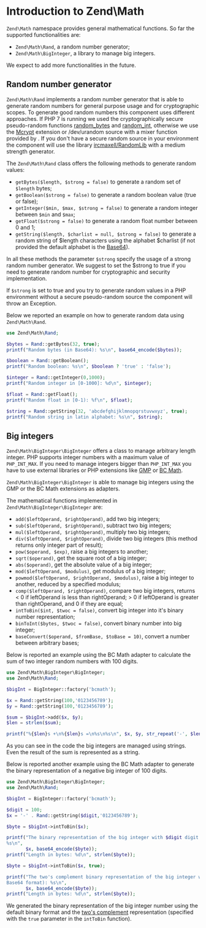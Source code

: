 # Introduction to Zend\\Math

`Zend\Math` namespace provides general mathematical functions. So far the supported functionalities
are:

* `Zend\Math\Rand`, a random number generator;
* `Zend\Math\BigInteger`, a library to manage big integers.

We expect to add more functionalities in the future.

## Random number generator

`Zend\Math\Rand` implements a random number generator that is able to generate random numbers for
general purpose usage and for cryptographic scopes. To generate good random numbers this component
uses different approaches. If PHP 7 is running we used the cryptographically secure pseudo-random
functions [random_bytes](http://php.net/manual/en/function.random-bytes.php) and
[random_int](http://php.net/manual/en/function.random-int.php), otherwise we use the
[Mcrypt](http://it.php.net/manual/en/book.mcrypt.php) extension or /dev/urandom source with a mixer
function provided by . If you don't have a secure random source in your environment the component
will use the library [ircmaxell/RandomLib](https://github.com/ircmaxell/RandomLib) with a
medium strength generator.

The `Zend\Math\Rand` class offers the following methods to generate random values:

* `getBytes($length, $strong = false)` to generate a random set of `$length` bytes;
* `getBoolean($strong = false)` to generate a random boolean value (true or false);
* `getInteger($min, $max, $strong = false)` to generate a random integer between `$min` and `$max`;
* `getFloat($strong = false)` to generate a random float number between 0 and 1;
* `getString($length, $charlist = null, $strong = false)` to generate a random string of $length
characters using the alphabet $charlist (if not provided the default alphabet is the
[Base64](http://en.wikipedia.org/wiki/Base64)).

In all these methods the parameter `$strong` specify the usage of a strong random number generator.
We suggest to set the $strong to true if you need to generate random number for cryptographic and
security implementation.

If `$strong` is set to true and you try to generate random values in a PHP environment without a
secure pseudo-random source the component will throw an Exception.

Below we reported an example on how to generate random data using `Zend\Math\Rand`.

```php
use Zend\Math\Rand;

$bytes = Rand::getBytes(32, true);
printf("Random bytes (in Base64): %s\n", base64_encode($bytes));

$boolean = Rand::getBoolean();
printf("Random boolean: %s\n", $boolean ? 'true' : 'false');

$integer = Rand::getInteger(0,1000);
printf("Random integer in [0-1000]: %d\n", $integer);

$float = Rand::getFloat();
printf("Random float in [0-1): %f\n", $float);

$string = Rand::getString(32, 'abcdefghijklmnopqrstuvwxyz', true);
printf("Random string in latin alphabet: %s\n", $string);
```

## Big integers

`Zend\Math\BigInteger\BigInteger` offers a class to manage arbitrary length integer. PHP supports
integer numbers with a maximum value of `PHP_INT_MAX`. If you need to manage integers bigger than
`PHP_INT_MAX` you have to use external libraries or PHP extensions like
[GMP](http://www.php.net/manual/en/book.gmp.php) or [BC
Math](http://www.php.net/manual/en/book.bc.php).

`Zend\Math\BigInteger\BigInteger` is able to manage big integers using the GMP or the BC Math
extensions as adapters.

The mathematical functions implemented in `Zend\Math\BigInteger\BigInteger` are:

* `add($leftOperand, $rightOperand)`, add two big integers;
* `sub($leftOperand, $rightOperand)`, subtract two big integers;
* `mul($leftOperand, $rightOperand)`, multiply two big integers;
* `div($leftOperand, $rightOperand)`, divide two big integers (this method returns only integer part
of result);
* `pow($operand, $exp)`, raise a big integers to another;
* `sqrt($operand)`, get the square root of a big integer;
* `abs($operand)`, get the absolute value of a big integer;
* `mod($leftOperand, $modulus)`, get modulus of a big integer;
* `powmod($leftOperand, $rightOperand, $modulus)`, raise a big integer to another, reduced by a
specified modulus;
* `comp($leftOperand, $rightOperand)`, compare two big integers, returns &lt; 0 if leftOperand is
less than rightOperand; &gt; 0 if leftOperand is greater than rightOperand, and 0 if they are equal;
* `intToBin($int, $twoc = false)`, convert big integer into it's binary number representation;
* `binToInt($bytes, $twoc = false)`, convert binary number into big integer;
* `baseConvert($operand, $fromBase, $toBase = 10)`, convert a number between arbitrary bases;

Below is reported an example using the BC Math adapter to calculate the sum of two integer random
numbers with 100 digits.

```php
use Zend\Math\BigInteger\BigInteger;
use Zend\Math\Rand;

$bigInt = BigInteger::factory('bcmath');

$x = Rand::getString(100,'0123456789');
$y = Rand::getString(100,'0123456789');

$sum = $bigInt->add($x, $y);
$len = strlen($sum);

printf("%{$len}s +\n%{$len}s =\n%s\n%s\n", $x, $y, str_repeat('-', $len), $sum);
```

As you can see in the code the big integers are managed using strings. Even the result of the sum is
represented as a string.

Below is reported another example using the BC Math adapter to generate the binary representation of
a negative big integer of 100 digits.

```php
use Zend\Math\BigInteger\BigInteger;
use Zend\Math\Rand;

$bigInt = BigInteger::factory('bcmath');

$digit = 100;
$x = '-' . Rand::getString($digit,'0123456789');

$byte = $bigInt->intToBin($x);

printf("The binary representation of the big integer with $digit digit:\n%s\nis (in Base64 format):
%s\n",
       $x, base64_encode($byte));
printf("Length in bytes: %d\n", strlen($byte));

$byte = $bigInt->intToBin($x, true);

printf("The two's complement binary representation of the big integer with $digit digit:\n%s\nis (in
Base64 format): %s\n",
       $x, base64_encode($byte));
printf("Length in bytes: %d\n", strlen($byte));
```

We generated the binary representation of the big integer number using the default binary format and
the [two's complement](http://en.wikipedia.org/wiki/Two%27s_complement) representation (specified
with the `true` parameter in the `intToBin` function).
